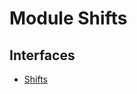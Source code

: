 # Module Shifts
## Interfaces
- [Shifts](https://tradovate.github.io/custom-indicators/interfaces/shifts.shifts-1.html)